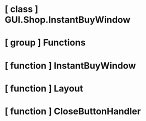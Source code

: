 # [ class ] GUI.Shop.InstantBuyWindow

# [ group ] Functions

# [ function ] InstantBuyWindow

# [ function ] Layout

# [ function ] CloseButtonHandler

